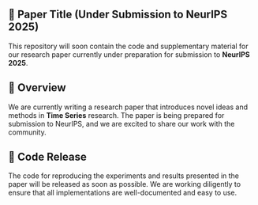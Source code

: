 ##  🚩 Paper Title (Under Submission to NeurIPS 2025)

This repository will soon contain the code and supplementary material for our research paper currently under preparation for submission to **NeurIPS 2025**.

## 🚩 Overview

We are currently writing a research paper that introduces novel ideas and methods in **Time Series** research. The paper is being prepared for submission to NeurIPS, and we are excited to share our work with the community.

## 🚩 Code Release

The code for reproducing the experiments and results presented in the paper will be released as soon as possible. We are working diligently to ensure that all implementations are well-documented and easy to use.
